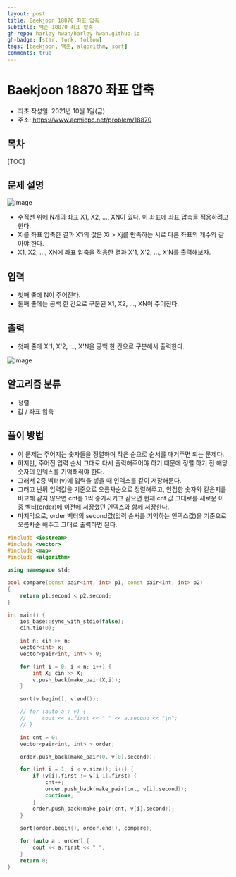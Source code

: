 ```yaml
---
layout: post
title: Baekjoon 18870 좌표 압축
subtitle: 백준 18870 좌표 압축
gh-repo: harley-hwan/harley-hwan.github.io
gh-badge: [star, fork, follow]
tags: [baekjoon, 백준, algorithm, sort]
comments: true
---
```


# Baekjoon 18870 좌표 압축

- 최초 작성일: 2021년 10월 1일(금)
- 주소: https://www.acmicpc.net/problem/18870

## 목차
[TOC]

## 문제 설명
![image](https://user-images.githubusercontent.com/68185569/135610736-7e1b2301-2372-4c38-9f75-d12dbbd528a3.png)


- 수직선 위에 N개의 좌표 X1, X2, ..., XN이 있다. 이 좌표에 좌표 압축을 적용하려고 한다.
- Xi를 좌표 압축한 결과 X'i의 값은 Xi > Xj를 만족하는 서로 다른 좌표의 개수와 같아야 한다.
- X1, X2, ..., XN에 좌표 압축을 적용한 결과 X'1, X'2, ..., X'N를 출력해보자.

## 입력
- 첫째 줄에 N이 주어진다.
- 둘째 줄에는 공백 한 칸으로 구분된 X1, X2, ..., XN이 주어진다.

## 출력

- 첫째 줄에 X'1, X'2, ..., X'N을 공백 한 칸으로 구분해서 출력한다.

![image](https://user-images.githubusercontent.com/68185569/135610758-7976d06e-2baf-4da9-8457-67a4bf32f89d.png)

## 알고리즘 분류

- 정렬
- 값 / 좌표 압축

## 풀이 방법

- 이 문제는 주어지는 숫자들을 정렬하며 작은 순으로 순서를 매겨주면 되는 문제다.
- 하지만, 주어진 입력 순서 그대로 다시 출력해주어야 하기 때문에 정렬 하기 전 해당 숫자의 인덱스를 기억해줘야 한다.
- 그래서 2중 벡터(v)에 입력을 넣을 때 인덱스를 같이 저장해둔다.
- 그러고 난뒤 입력값을 기준으로 오름차순으로 정렬해주고, 인접한 숫자와 같은지를 비교해 같지 않으면 cnt를 1씩 증가시키고 같으면 현재 cnt 값 그대로를 새로운 이중 벡터(order)에 이전에 저장했던 인덱스와 함께 저장한다. 
- 마지막으로, order 벡터의 second값(입력 순서를 기억하는 인덱스값)을 기준으로 오름차순 해주고 그대로 출력하면 된다.




```c++
#include <iostream>
#include <vector>
#include <map>
#include <algorithm>

using namespace std;

bool compare(const pair<int, int> p1, const pair<int, int> p2)
{
    return p1.second < p2.second;
}

int main() {
    ios_base::sync_with_stdio(false);
    cin.tie(0);

    int n; cin >> n;
    vector<int> x;
    vector<pair<int, int> > v;

    for (int i = 0; i < n; i++) {
        int X; cin >> X;
        v.push_back(make_pair(X,i));
    }

    sort(v.begin(), v.end());

    // for (auto a : v) {
    //     cout << a.first << " " << a.second << "\n";
    // }

    int cnt = 0;
    vector<pair<int, int> > order;

    order.push_back(make_pair(0, v[0].second));

    for (int i = 1; i < v.size(); i++) {
        if (v[i].first != v[i-1].first) {
            cnt++;
            order.push_back(make_pair(cnt, v[i].second));
            continue;
        }
        order.push_back(make_pair(cnt, v[i].second));
    }
    
    sort(order.begin(), order.end(), compare);

    for (auto a : order) {
        cout << a.first << " ";
    }
    return 0;
}
```


